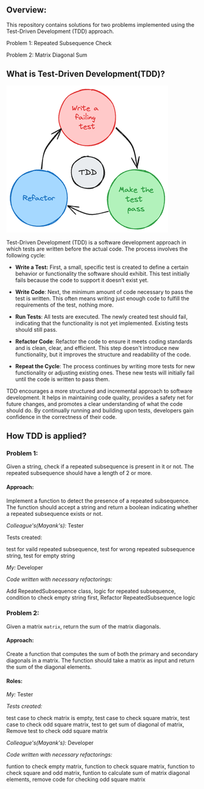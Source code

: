 ## Overview:

This repository contains solutions for two problems implemented using the Test-Driven Development (TDD) approach.

Problem 1: Repeated Subsequence Check

Problem 2: Matrix Diagonal Sum


## What is Test-Driven Development(TDD)?

![Test Driven Development methodology showing Red, Green and Blue stages of development.](.github/images/tdd.png)

Test-Driven Development (TDD) is a software development approach in which tests are written before the actual code. The process involves the following cycle:

* **Write a Test:** First, a small, specific test is created to define a certain behavior or functionality the software should exhibit. This test initially fails because the code to support it doesn’t exist yet.

* **Write Code**: Next, the minimum amount of code necessary to pass the test is written. This often means writing just enough code to fulfill the requirements of the test, nothing more.

* **Run Tests**: All tests are executed. The newly created test should fail, indicating that the functionality is not yet implemented. Existing tests should still pass.

* **Refactor Code**: Refactor the code to ensure it meets coding standards and is clean, clear, and efficient. This step doesn't introduce new functionality, but it improves the structure and readability of the code.

* **Repeat the Cycle**: The process continues by writing more tests for new functionality or adjusting existing ones. These new tests will initially fail until the code is written to pass them.

TDD encourages a more structured and incremental approach to software development. It helps in maintaining code quality, provides a safety net for future changes, and promotes a clear understanding of what the code should do. By continually running and building upon tests, developers gain confidence in the correctness of their code.

## How TDD is applied?

### **Problem 1:**
Given a string, check if a repeated subsequence is present in it or not. The repeated subsequence should have a length of 2 or more.

#### **Approach:**

Implement a function to detect the presence of a repeated subsequence.
The function should accept a string and return a boolean indicating whether a repeated subsequence exists or not.

*Colleague's(Mayank's):* Tester

Tests created:

test for vaild repeated subsequence, test for wrong repeated subsequence string, test for empty string

*My:* Developer

*Code written with necessary refactorings:*

Add RepeatedSubsequence class, logic for repeated subsequence, condition to check empty string first, Refactor RepeatedSubsequence logic

### **Problem 2:**
Given a matrix `matrix`, return the sum of the matrix diagonals.

#### **Approach:**

Create a function that computes the sum of both the primary and secondary diagonals in a matrix.
The function should take a matrix as input and return the sum of the diagonal elements.

#### Roles:

*My:* Tester

*Tests created:*

test case to check matrix is empty, test case to check square matrix, test case to check odd square matrix, test to get sum of diagonal of matrix, Remove test to check odd square matrix

*Colleague's(Mayank's):* Developer

*Code written with necessary refactorings:*

funtion to check empty matrix, function to check square matrix, function to check square and odd matrix, funtion to calculate sum of matrix diagonal elements, remove code for checking odd square matrix